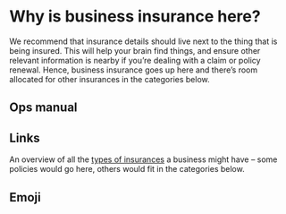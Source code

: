 # Why is business insurance here?

We recommend that insurance details should live next to the thing that is being insured. This will help your brain find things, and ensure other relevant information is nearby if you’re dealing with a claim or policy renewal. Hence, business insurance goes up here and there’s room allocated for other insurances in the categories below.

## Ops manual

## Links

An overview of all the [types of insurances](https://business.gov.au/risk-management/insurance/types-of-business-insurance) a business might have – some policies would go here, others would fit in the categories below.

## Emoji

